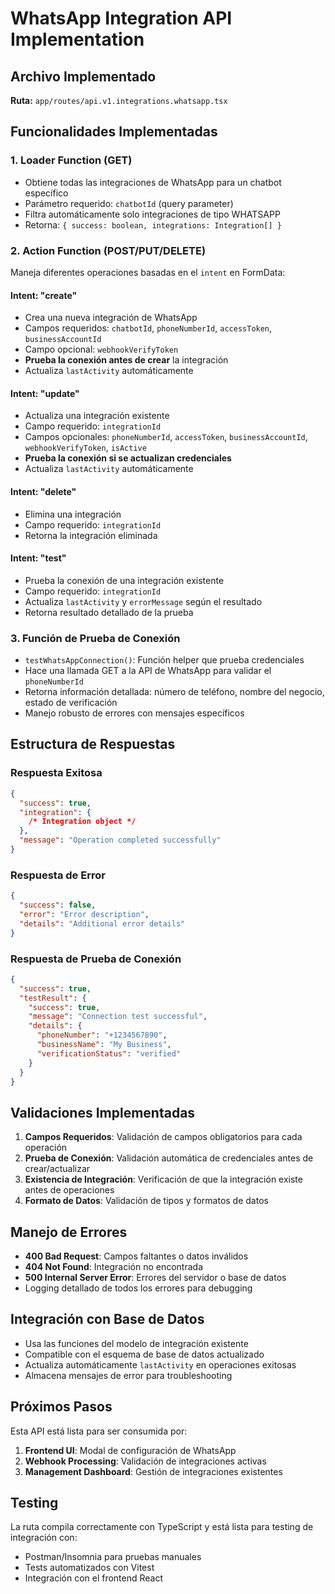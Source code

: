 # WhatsApp Integration API Implementation

## Archivo Implementado

**Ruta:** `app/routes/api.v1.integrations.whatsapp.tsx`

## Funcionalidades Implementadas

### 1. **Loader Function (GET)**

- Obtiene todas las integraciones de WhatsApp para un chatbot específico
- Parámetro requerido: `chatbotId` (query parameter)
- Filtra automáticamente solo integraciones de tipo WHATSAPP
- Retorna: `{ success: boolean, integrations: Integration[] }`

### 2. **Action Function (POST/PUT/DELETE)**

Maneja diferentes operaciones basadas en el `intent` en FormData:

#### Intent: "create"

- Crea una nueva integración de WhatsApp
- Campos requeridos: `chatbotId`, `phoneNumberId`, `accessToken`, `businessAccountId`
- Campo opcional: `webhookVerifyToken`
- **Prueba la conexión antes de crear** la integración
- Actualiza `lastActivity` automáticamente

#### Intent: "update"

- Actualiza una integración existente
- Campo requerido: `integrationId`
- Campos opcionales: `phoneNumberId`, `accessToken`, `businessAccountId`, `webhookVerifyToken`, `isActive`
- **Prueba la conexión si se actualizan credenciales**
- Actualiza `lastActivity` automáticamente

#### Intent: "delete"

- Elimina una integración
- Campo requerido: `integrationId`
- Retorna la integración eliminada

#### Intent: "test"

- Prueba la conexión de una integración existente
- Campo requerido: `integrationId`
- Actualiza `lastActivity` y `errorMessage` según el resultado
- Retorna resultado detallado de la prueba

### 3. **Función de Prueba de Conexión**

- `testWhatsAppConnection()`: Función helper que prueba credenciales
- Hace una llamada GET a la API de WhatsApp para validar el `phoneNumberId`
- Retorna información detallada: número de teléfono, nombre del negocio, estado de verificación
- Manejo robusto de errores con mensajes específicos

## Estructura de Respuestas

### Respuesta Exitosa

```json
{
  "success": true,
  "integration": {
    /* Integration object */
  },
  "message": "Operation completed successfully"
}
```

### Respuesta de Error

```json
{
  "success": false,
  "error": "Error description",
  "details": "Additional error details"
}
```

### Respuesta de Prueba de Conexión

```json
{
  "success": true,
  "testResult": {
    "success": true,
    "message": "Connection test successful",
    "details": {
      "phoneNumber": "+1234567890",
      "businessName": "My Business",
      "verificationStatus": "verified"
    }
  }
}
```

## Validaciones Implementadas

1. **Campos Requeridos**: Validación de campos obligatorios para cada operación
2. **Prueba de Conexión**: Validación automática de credenciales antes de crear/actualizar
3. **Existencia de Integración**: Verificación de que la integración existe antes de operaciones
4. **Formato de Datos**: Validación de tipos y formatos de datos

## Manejo de Errores

- **400 Bad Request**: Campos faltantes o datos inválidos
- **404 Not Found**: Integración no encontrada
- **500 Internal Server Error**: Errores del servidor o base de datos
- Logging detallado de todos los errores para debugging

## Integración con Base de Datos

- Usa las funciones del modelo de integración existente
- Compatible con el esquema de base de datos actualizado
- Actualiza automáticamente `lastActivity` en operaciones exitosas
- Almacena mensajes de error para troubleshooting

## Próximos Pasos

Esta API está lista para ser consumida por:

1. **Frontend UI**: Modal de configuración de WhatsApp
2. **Webhook Processing**: Validación de integraciones activas
3. **Management Dashboard**: Gestión de integraciones existentes

## Testing

La ruta compila correctamente con TypeScript y está lista para testing de integración con:

- Postman/Insomnia para pruebas manuales
- Tests automatizados con Vitest
- Integración con el frontend React
